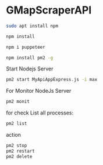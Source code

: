 # GMapScraperAPI
```sh
sudo apt install npm
```

```sh
npm install
```

```sh
npm i puppeteer
```

```sh
npm install pm2 -g
```

Start Nodejs Server
```sh
pm2 start MyApiAppExpress.js -i max
```


For Monitor NodeJs Server
```sh 
pm2 monit
```
for check List all processes:
```sh
pm2 list
```

action
```sh
pm2 stop
pm2 restart
pm2 delete
```

